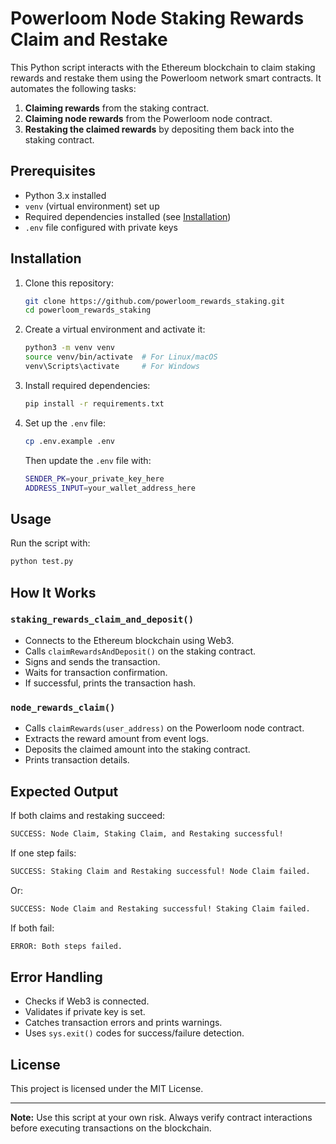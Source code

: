 # Powerloom Node Staking Rewards Claim and Restake

This Python script interacts with the Ethereum blockchain to claim staking rewards and restake them using the Powerloom network smart contracts. It automates the following tasks:

1. **Claiming rewards** from the staking contract.
2. **Claiming node rewards** from the Powerloom node contract.
3. **Restaking the claimed rewards** by depositing them back into the staking contract.

## Prerequisites

- Python 3.x installed
- `venv` (virtual environment) set up
- Required dependencies installed (see [Installation](#installation))
- `.env` file configured with private keys

## Installation

1. Clone this repository:
   ```sh
   git clone https://github.com/powerloom_rewards_staking.git
   cd powerloom_rewards_staking
   ```
2. Create a virtual environment and activate it:
   ```sh
   python3 -m venv venv
   source venv/bin/activate  # For Linux/macOS
   venv\Scripts\activate     # For Windows
   ```
3. Install required dependencies:
   ```sh
   pip install -r requirements.txt
   ```
4. Set up the `.env` file:
   ```sh
   cp .env.example .env
   ```
   Then update the `.env` file with:
   ```sh
   SENDER_PK=your_private_key_here
   ADDRESS_INPUT=your_wallet_address_here
   ```

## Usage

Run the script with:
```sh
python test.py
```

## How It Works

### `staking_rewards_claim_and_deposit()`
- Connects to the Ethereum blockchain using Web3.
- Calls `claimRewardsAndDeposit()` on the staking contract.
- Signs and sends the transaction.
- Waits for transaction confirmation.
- If successful, prints the transaction hash.

### `node_rewards_claim()`
- Calls `claimRewards(user_address)` on the Powerloom node contract.
- Extracts the reward amount from event logs.
- Deposits the claimed amount into the staking contract.
- Prints transaction details.

## Expected Output

If both claims and restaking succeed:
```sh
SUCCESS: Node Claim, Staking Claim, and Restaking successful!
```
If one step fails:
```sh
SUCCESS: Staking Claim and Restaking successful! Node Claim failed.
```
Or:
```sh
SUCCESS: Node Claim and Restaking successful! Staking Claim failed.
```
If both fail:
```sh
ERROR: Both steps failed.
```

## Error Handling

- Checks if Web3 is connected.
- Validates if private key is set.
- Catches transaction errors and prints warnings.
- Uses `sys.exit()` codes for success/failure detection.

## License

This project is licensed under the MIT License.

---

**Note:** Use this script at your own risk. Always verify contract interactions before executing transactions on the blockchain.

